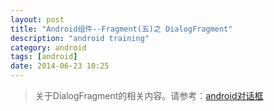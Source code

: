 ```yaml
---
layout: post
title: "Android组件--Fragment(五)之 DialogFragment"
description: "android training"
category: android
tags: [android]
date: 2014-06-23 10:25
---
```


> 关于DialogFragment的相关内容。请参考：[android对话框][link_dialogFragment]

[link_dialogFragment]: /2014/06/15/Dialog
